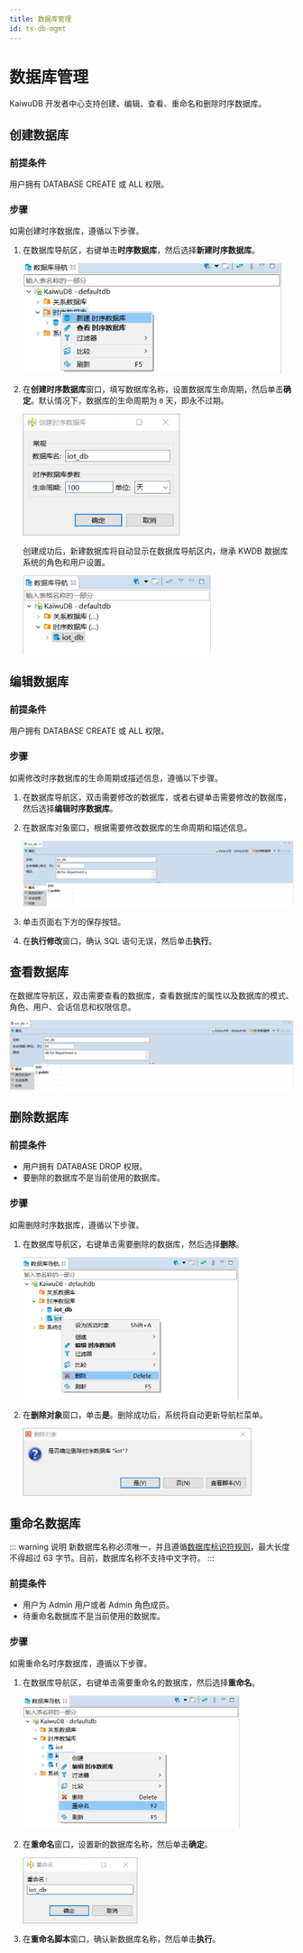 ```yaml
---
title: 数据库管理
id: ts-db-mgmt
---
```


# 数据库管理

KaiwuDB 开发者中心支持创建、编辑、查看、重命名和删除时序数据库。


## 创建数据库

### 前提条件

用户拥有 DATABASE CREATE 或 ALL 权限。

### 步骤

如需创建时序数据库，遵循以下步骤。

1. 在数据库导航区，右键单击**时序数据库**，然后选择**新建时序数据库**。

    <img src="../../static/kdc/VmR7be1F9o041HxegtzcDVMsnCj.png" style="zoom:80%;" />

2. 在**创建时序数据库**窗口，填写数据库名称，设置数据库生命周期，然后单击**确定**。默认情况下，数据库的生命周期为 `0` 天，即永不过期。

    <img src="../../static/kdc/JkUGbMGs1oxENrxxnwccYsR8nOf.png" style="zoom:80%;" />

    创建成功后，新建数据库将自动显示在数据库导航区内，继承 KWDB 数据库系统的角色和用户设置。

    <img src="../../static/kdc/IeJhbo7h5oMVenx5wfWcPB9Unad.png" style="zoom:80%;" />

## 编辑数据库

### 前提条件

用户拥有 DATABASE CREATE 或 ALL 权限。

### 步骤

如需修改时序数据库的生命周期或描述信息，遵循以下步骤。

1. 在数据库导航区，双击需要修改的数据库，或者右键单击需要修改的数据库，然后选择**编辑时序数据库**。

2. 在数据库对象窗口，根据需要修改数据库的生命周期和描述信息。

    ![](../../static/kdc/ts-db-comment.png)

3. 单击页面右下方的保存按钮。

4. 在**执行修改**窗口，确认 SQL 语句无误，然后单击**执行**。

## 查看数据库

在数据库导航区，双击需要查看的数据库，查看数据库的属性以及数据库的模式、角色、用户、会话信息和权限信息。

![](../../static/kdc/ts-show-db.png)

## 删除数据库

### 前提条件

- 用户拥有 DATABASE DROP 权限。
- 要删除的数据库不是当前使用的数据库。

### 步骤

如需删除时序数据库，遵循以下步骤。

1. 在数据库导航区，右键单击需要删除的数据库，然后选择**删除**。

    <img src="../../static/kdc/PYJhbQxkSo4vKlxrRkYcH86WnUb.png" style="zoom:67%;" />

2. 在**删除对象**窗口，单击**是**。删除成功后，系统将自动更新导航栏菜单。

    <img src="../../static/kdc/FVwRborHAoCV5dxsOM4cJtF9n9c.png" style="zoom: 67%;" />

## 重命名数据库

::: warning 说明
新数据库名称必须唯一，并且遵循[数据库标识符规则](../../sql-reference/sql-identifiers.md)，最大长度不得超过 63 字节。目前，数据库名称不支持中文字符。
:::

### 前提条件

- 用户为 Admin 用户或者 Admin 角色成员。
- 待重命名数据库不是当前使用的数据库。

### 步骤

如需重命名时序数据库，遵循以下步骤。

1. 在数据库导航区，右键单击需要重命名的数据库，然后选择**重命名**。

    <img src="../../static/kdc/G31fbK7q6oljU7xa3P7c0yuVnxb.png" style="zoom:67%;" />

2. 在**重命名**窗口，设置新的数据库名称，然后单击**确定**。

    <img src="../../static/kdc/MpDcbE31xoRPyVxjYZ4cCRYrnLb.png" style="zoom:67%;" />

3. 在**重命名脚本**窗口，确认新数据库名称，然后单击**执行**。
